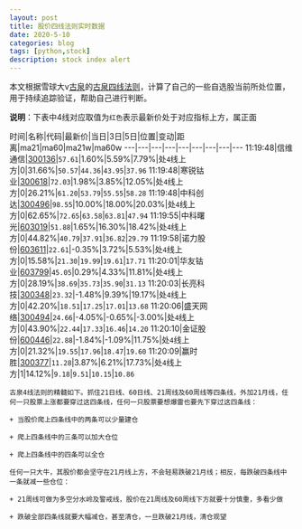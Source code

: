 ```yaml
---
layout: post
title: 股价四线法则实时数据
date: 2020-5-10
categories: blog
tags: [python,stock]
description: stock index alert
---
```



本文根据雪球大v[古泉](https://xueqiu.com/u/7148646888)的[古泉四线法则](https://xueqiu.com/7148646888/130498192)，计算了自己的一些自选股当前所处位置，用于持续追踪验证，帮助自己进行判断。

**说明**：下表中4线对应取值为`红色`表示最新价处于对应指标上方，属正面

时间|名称|代码|最新价|当日|3日|5日|位置|变动|距离|ma21|ma60|ma21w|ma60w
---|---|---|---|---|---|---|---|---
11:19:48|信维通信|[300136](https://xueqiu.com/S/SZ300136)|`57.61`|1.60%|5.59%|7.79%|处`4`线上方|0|31.66%|`50.57`|`44.36`|`43.95`|`37.96`
11:19:48|寒锐钴业|[300618](https://xueqiu.com/S/SZ300618)|`72.03`|1.98%|3.85%|12.05%|处`4`线上方|0|26.21%|`61.20`|`53.79`|`55.55`|`58.28`
11:19:48|中科创达|[300496](https://xueqiu.com/S/SZ300496)|`98.55`|10.00%|18.00%|20.03%|处`4`线上方|0|62.65%|`72.65`|`63.58`|`63.81`|`47.94`
11:19:55|中科曙光|[603019](https://xueqiu.com/S/SH603019)|`51.88`|1.65%|16.30%|18.42%|处`4`线上方|0|44.82%|`40.79`|`37.91`|`36.82`|`29.79`
11:19:58|诺力股份|[603611](https://xueqiu.com/S/SH603611)|`22.61`|-0.35%|3.72%|5.53%|处`4`线上方|0|15.58%|`21.30`|`19.99`|`19.61`|`17.71`
11:20:01|华友钴业|[603799](https://xueqiu.com/S/SH603799)|`45.05`|0.29%|4.33%|11.81%|处`4`线上方|0|28.19%|`38.69`|`35.73`|`35.90`|`31.13`
11:20:03|长亮科技|[300348](https://xueqiu.com/S/SZ300348)|`23.32`|-1.48%|9.39%|19.17%|处`4`线上方|0|42.20%|`18.51`|`17.25`|`17.01`|`13.68`
11:20:06|盛天网络|[300494](https://xueqiu.com/S/SZ300494)|`24.66`|-4.05%|-0.65%|-3.00%|处`4`线上方|0|43.90%|`22.44`|`17.33`|`16.46`|`14.20`
11:20:10|金证股份|[600446](https://xueqiu.com/S/SH600446)|`22.88`|-1.84%|-1.09%|11.75%|处`4`线上方|0|21.32%|`19.55`|`17.96`|`18.47`|`19.60`
11:20:09|赢时胜|[300377](https://xueqiu.com/S/SZ300377)|`11.28`|3.87%|6.21%|17.73%|处`4`线上方|1|14.12%|`9.18`|`9.51`|`10.15`|`10.86`

```
古泉4线法则的精髓如下。抓住21日线、60日线、21周线及60周线等四条线，外加21月线，任何一只股票上涨都要穿过这四条线，任何一只股票要想爆雷也要先下穿过这四条线：

+ 当股价爬上四条线中的两条可以少量建仓

+ 爬上四条线中的三条可以加大仓位

+ 爬上四条线中的四条可以全仓

任何一只大牛，其股价都会坚守在21月线上方，不会轻易跌破21月线；相反，每跌破四条线中一条就减一些仓位：

+ 21周线可做为多空分水岭及警戒线，股价在21周线及60周线下方就要十分慎重，多看少做

+ 跌破全部四条线就要大幅减仓，甚至清仓，一旦跌破21月线，清仓观望
```